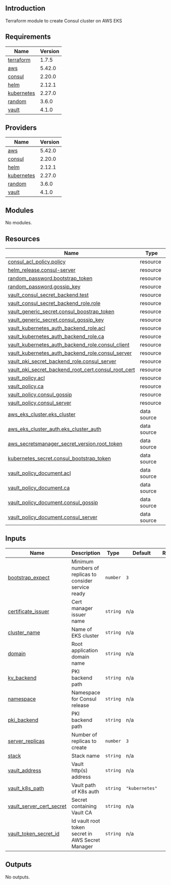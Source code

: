 ## Introduction
Terraform module to create Consul cluster on AWS EKS

<!-- BEGIN_TF_DOCS -->
## Requirements

| Name | Version |
|------|---------|
| <a name="requirement_terraform"></a> [terraform](#requirement\_terraform) | 1.7.5 |
| <a name="requirement_aws"></a> [aws](#requirement\_aws) | 5.42.0 |
| <a name="requirement_consul"></a> [consul](#requirement\_consul) | 2.20.0 |
| <a name="requirement_helm"></a> [helm](#requirement\_helm) | 2.12.1 |
| <a name="requirement_kubernetes"></a> [kubernetes](#requirement\_kubernetes) | 2.27.0 |
| <a name="requirement_random"></a> [random](#requirement\_random) | 3.6.0 |
| <a name="requirement_vault"></a> [vault](#requirement\_vault) | 4.1.0 |

## Providers

| Name | Version |
|------|---------|
| <a name="provider_aws"></a> [aws](#provider\_aws) | 5.42.0 |
| <a name="provider_consul"></a> [consul](#provider\_consul) | 2.20.0 |
| <a name="provider_helm"></a> [helm](#provider\_helm) | 2.12.1 |
| <a name="provider_kubernetes"></a> [kubernetes](#provider\_kubernetes) | 2.27.0 |
| <a name="provider_random"></a> [random](#provider\_random) | 3.6.0 |
| <a name="provider_vault"></a> [vault](#provider\_vault) | 4.1.0 |

## Modules

No modules.

## Resources

| Name | Type |
|------|------|
| [consul_acl_policy.policy](https://registry.terraform.io/providers/hashicorp/consul/2.20.0/docs/resources/acl_policy) | resource |
| [helm_release.consul-server](https://registry.terraform.io/providers/hashicorp/helm/2.12.1/docs/resources/release) | resource |
| [random_password.bootstrap_token](https://registry.terraform.io/providers/hashicorp/random/3.6.0/docs/resources/password) | resource |
| [random_password.gossip_key](https://registry.terraform.io/providers/hashicorp/random/3.6.0/docs/resources/password) | resource |
| [vault_consul_secret_backend.test](https://registry.terraform.io/providers/hashicorp/vault/4.1.0/docs/resources/consul_secret_backend) | resource |
| [vault_consul_secret_backend_role.role](https://registry.terraform.io/providers/hashicorp/vault/4.1.0/docs/resources/consul_secret_backend_role) | resource |
| [vault_generic_secret.consul_boostrap_token](https://registry.terraform.io/providers/hashicorp/vault/4.1.0/docs/resources/generic_secret) | resource |
| [vault_generic_secret.consul_gossip_key](https://registry.terraform.io/providers/hashicorp/vault/4.1.0/docs/resources/generic_secret) | resource |
| [vault_kubernetes_auth_backend_role.acl](https://registry.terraform.io/providers/hashicorp/vault/4.1.0/docs/resources/kubernetes_auth_backend_role) | resource |
| [vault_kubernetes_auth_backend_role.ca](https://registry.terraform.io/providers/hashicorp/vault/4.1.0/docs/resources/kubernetes_auth_backend_role) | resource |
| [vault_kubernetes_auth_backend_role.consul_client](https://registry.terraform.io/providers/hashicorp/vault/4.1.0/docs/resources/kubernetes_auth_backend_role) | resource |
| [vault_kubernetes_auth_backend_role.consul_server](https://registry.terraform.io/providers/hashicorp/vault/4.1.0/docs/resources/kubernetes_auth_backend_role) | resource |
| [vault_pki_secret_backend_role.consul_server](https://registry.terraform.io/providers/hashicorp/vault/4.1.0/docs/resources/pki_secret_backend_role) | resource |
| [vault_pki_secret_backend_root_cert.consul_root_cert](https://registry.terraform.io/providers/hashicorp/vault/4.1.0/docs/resources/pki_secret_backend_root_cert) | resource |
| [vault_policy.acl](https://registry.terraform.io/providers/hashicorp/vault/4.1.0/docs/resources/policy) | resource |
| [vault_policy.ca](https://registry.terraform.io/providers/hashicorp/vault/4.1.0/docs/resources/policy) | resource |
| [vault_policy.consul_gossip](https://registry.terraform.io/providers/hashicorp/vault/4.1.0/docs/resources/policy) | resource |
| [vault_policy.consul_server](https://registry.terraform.io/providers/hashicorp/vault/4.1.0/docs/resources/policy) | resource |
| [aws_eks_cluster.eks_cluster](https://registry.terraform.io/providers/hashicorp/aws/5.42.0/docs/data-sources/eks_cluster) | data source |
| [aws_eks_cluster_auth.eks_cluster_auth](https://registry.terraform.io/providers/hashicorp/aws/5.42.0/docs/data-sources/eks_cluster_auth) | data source |
| [aws_secretsmanager_secret_version.root_token](https://registry.terraform.io/providers/hashicorp/aws/5.42.0/docs/data-sources/secretsmanager_secret_version) | data source |
| [kubernetes_secret.consul_bootstrap_token](https://registry.terraform.io/providers/hashicorp/kubernetes/2.27.0/docs/data-sources/secret) | data source |
| [vault_policy_document.acl](https://registry.terraform.io/providers/hashicorp/vault/4.1.0/docs/data-sources/policy_document) | data source |
| [vault_policy_document.ca](https://registry.terraform.io/providers/hashicorp/vault/4.1.0/docs/data-sources/policy_document) | data source |
| [vault_policy_document.consul_gossip](https://registry.terraform.io/providers/hashicorp/vault/4.1.0/docs/data-sources/policy_document) | data source |
| [vault_policy_document.consul_server](https://registry.terraform.io/providers/hashicorp/vault/4.1.0/docs/data-sources/policy_document) | data source |

## Inputs

| Name | Description | Type | Default | Required |
|------|-------------|------|---------|:--------:|
| <a name="input_bootstrap_expect"></a> [bootstrap\_expect](#input\_bootstrap\_expect) | Minimum numbers of replicas to consider service ready | `number` | `3` | no |
| <a name="input_certificate_issuer"></a> [certificate\_issuer](#input\_certificate\_issuer) | Cert manager issuer name | `string` | n/a | yes |
| <a name="input_cluster_name"></a> [cluster\_name](#input\_cluster\_name) | Name of EKS cluster | `string` | n/a | yes |
| <a name="input_domain"></a> [domain](#input\_domain) | Root application domain name | `string` | n/a | yes |
| <a name="input_kv_backend"></a> [kv\_backend](#input\_kv\_backend) | PKI backend path | `string` | n/a | yes |
| <a name="input_namespace"></a> [namespace](#input\_namespace) | Namespace for Consul release | `string` | n/a | yes |
| <a name="input_pki_backend"></a> [pki\_backend](#input\_pki\_backend) | PKI backend path | `string` | n/a | yes |
| <a name="input_server_replicas"></a> [server\_replicas](#input\_server\_replicas) | Number of replicas to create | `number` | `3` | no |
| <a name="input_stack"></a> [stack](#input\_stack) | Stack name | `string` | n/a | yes |
| <a name="input_vault_address"></a> [vault\_address](#input\_vault\_address) | Vault http(s) address | `string` | n/a | yes |
| <a name="input_vault_k8s_path"></a> [vault\_k8s\_path](#input\_vault\_k8s\_path) | Vault path of K8s auth | `string` | `"kubernetes"` | no |
| <a name="input_vault_server_cert_secret"></a> [vault\_server\_cert\_secret](#input\_vault\_server\_cert\_secret) | Secret containing Vault CA | `string` | n/a | yes |
| <a name="input_vault_token_secret_id"></a> [vault\_token\_secret\_id](#input\_vault\_token\_secret\_id) | Id vault root token secret in AWS Secret Manager | `string` | n/a | yes |

## Outputs

No outputs.
<!-- END_TF_DOCS -->
